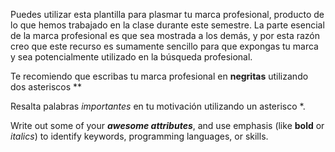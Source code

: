 Puedes utilizar esta plantilla para plasmar tu marca profesional, producto de lo que hemos trabajado en la clase durante este semestre. La parte esencial de la marca profesional es que sea mostrada a los demás, y por esta razón creo que este recurso es sumamente sencillo para que expongas tu marca y sea potencialmente utilizado en la búsqueda profesional.

Te recomiendo que escribas tu marca profesional en **negritas** utilizando dos asteriscos \*\*

Resalta palabras *importantes* en tu motivación utilizando un asterisco \*.

Write out some of your **_awesome attributes_**, and use emphasis (like **bold** or *italics*) to identify keywords, programming languages, or skills. 
